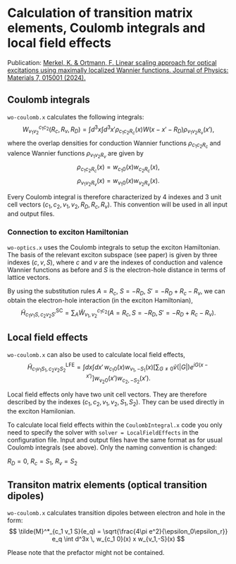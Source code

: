 # Calculation of transition matrix elements, Coulomb integrals and local field effects

Publication: [Merkel, K. & Ortmann, F. Linear scaling approach for optical excitations using maximally localized Wannier functions. Journal of Physics: Materials 7, 015001 (2024).]( https://dx.doi.org/10.1088/2515-7639/ad06cd )




## Coulomb integrals

`wo-coulomb.x` calculates the following integrals:
$$
W^{c_1 c_2}_{v_1 v_2}(R_c,R_v, R_D) = \int d^3 x  \int d^3 x' \rho_{c_1 c_2 R_c}(x) W(x-x'-R_D) \rho_{v_1 v_2 R_v}(x'),
$$
where the overlap densities for conduction Wannier functions $\rho_{c_1 c_2R_c}$ and valence Wannier functions $\rho_{v_1 v_2R_v}$ are given by
$$\rho_{c_1 c_2R_c}(x) = w_{c_1 0}(x) w_{c_2 R_c}(x), $$
$$ \rho_{v_1 v_2 R_v}(x) = w_{v_1 0}(x) w_{v_2 R_v}(x). $$

Every Coulomb integral is therefore characterized by 4 indexes and 3 unit cell vectors
$(c_1, c_2, v_1, v_2, R_D, R_c, R_v)$.
This convention will be used in all input and output files.


### Connection to exciton Hamiltonian
`wo-optics.x` uses the Coulomb integrals to setup the exciton Hamiltonian. The basis of the relevant exciton subspace (see paper)
is given by three indexes $(c,v,S)$, where $c$ and $v$ are the indexes of conduction and valence Wannier functions as before and $S$
is the electron-hole distance in terms of lattice vectors.

By using the substitution rules $A = R_c$, $S=-R_D$, $S'=-R_D + R_c - R_v$, we can obtain the electron-hole interaction (in the exciton Hamiltonian),
$$ \tilde{H}^\text{SC}_{c_1 v_1 S,\, c_2 v_2 S'} = \sum_{A} \tilde{W}^{c_1 c_2}_{v_1, v_2}(A = R_c,S=-R_D, S'=-R_D+R_c-R_v). $$


## Local field effects
`wo-coulomb.x` can also be used to calculate local field effects,
$$ \tilde{H}^\text{LFE}_{c_1 v_1 S_1,\, c_2 v_2 S_2} = \int dx \int dx' \, w_{c_1 0}(x) w_{v_1,-S_1}(x) \left[\sum_{G\ne 0} \tilde{v}(|G|) e^{iG(x-x')} \right] w_{v_2 0}(x') w_{c_2,-S_2}(x'). $$

Local field effects only have two unit cell vectors. They are therefore described by the indexes $(c_1, c_2, v_1, v_2, S_1, S_2)$.
They can be used directly in the exciton Hamilonian.

To calculate local field effects within the `CoulombIntegral.x` code you only need to specify the
solver with `solver = LocalFieldEffects` in the configuration file. Input and output files
have the same format as for usual Coulomb integrals (see above). Only the naming convention is changed:

$R_D = 0$, $R_c = S_1$, $R_v = S_2$


## Transiton matrix elements (optical transition dipoles)
`wo-coulomb.x` calculates transition dipoles between electron and hole in the form:
$$
\tilde{M}^*_{c_1 v_1 S}(e_q)  = \sqrt{\frac{4\pi e^2}{\epsilon_0\epsilon_r}} e_q \int d^3x \, w_{c_1 0}(x) x w_{v_1,-S}(x)
$$

Please note that the prefactor might not be contained.